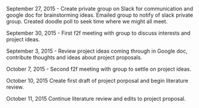 September 27, 2015 - Create private group on Slack for communication and google doc for brainstorming ideas.  Emailed group to notify of slack private group.  Created doodle poll to seek time where we might all meet.  

September 30, 2015 - First f2f meeting with group to discuss interests and project ideas.  

September 3, 2015 - Review project ideas coming through in Google doc, contribute thoughts and ideas about project proposals.

October 7, 2015 - Second f2f meeting with group to settle on project ideas.  

October 10, 2015 Create first draft of project porposal and begin literature review.

October 11, 2015 Continue literature review and edits to project proposal. 
